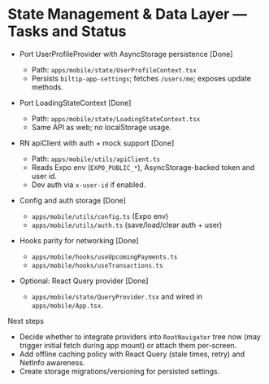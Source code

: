 # State Management & Data Layer — Tasks and Status

- Port UserProfileProvider with AsyncStorage persistence [Done]
  - Path: `apps/mobile/state/UserProfileContext.tsx`
  - Persists `biltip-app-settings`; fetches `/users/me`; exposes update methods.

- Port LoadingStateContext [Done]
  - Path: `apps/mobile/state/LoadingStateContext.tsx`
  - Same API as web; no localStorage usage.

- RN apiClient with auth + mock support [Done]
  - Path: `apps/mobile/utils/apiClient.ts`
  - Reads Expo env (`EXPO_PUBLIC_*`), AsyncStorage-backed token and user id.
  - Dev auth via `x-user-id` if enabled.

- Config and auth storage [Done]
  - `apps/mobile/utils/config.ts` (Expo env)
  - `apps/mobile/utils/auth.ts` (save/load/clear auth + user)

- Hooks parity for networking [Done]
  - `apps/mobile/hooks/useUpcomingPayments.ts`
  - `apps/mobile/hooks/useTransactions.ts`

- Optional: React Query provider [Done]
  - `apps/mobile/state/QueryProvider.tsx` and wired in `apps/mobile/App.tsx`.

Next steps
- Decide whether to integrate providers into `RootNavigator` tree now (may trigger initial fetch during app mount) or attach them per-screen.
- Add offline caching policy with React Query (stale times, retry) and NetInfo awareness.
- Create storage migrations/versioning for persisted settings.


